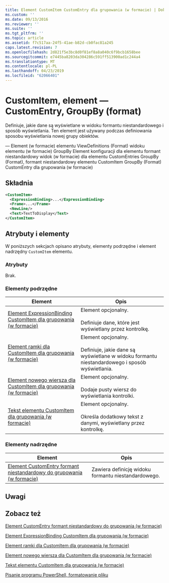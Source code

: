 ```yaml
---
title: Element CustomItem CustomEntry dla grupowania (w formacie) | Dokumentacja firmy Microsoft
ms.custom: ''
ms.date: 09/13/2016
ms.reviewer: ''
ms.suite: ''
ms.tgt_pltfrm: ''
ms.topic: article
ms.assetid: f7c517aa-24f5-41ae-b82d-cb0fac81a245
caps.latest.revision: 7
ms.openlocfilehash: 2d821f5e3bc8d0f81ef8a8a040c6f9bcb1658bee
ms.sourcegitcommit: e7445ba8203da304286c591ff513900ad1c244a4
ms.translationtype: MT
ms.contentlocale: pl-PL
ms.lasthandoff: 04/23/2019
ms.locfileid: "62066401"
---
```

# <a name="customitem-element-for-customentry-for-groupby-format"></a>CustomItem, element — CustomEntry, GroupBy (format)

Definiuje, jakie dane są wyświetlane w widoku formantu niestandardowego i sposób wyświetlania. Ten element jest używany podczas definiowania sposobu wyświetlania nowej grupy obiektów.

— Element (w formacie) elementu ViewDefinitions (Format) widoku elementu (w formacie) GroupBy Element konfiguracji dla elementu formant niestandardowy widok (w formacie) dla elementu CustomEntries GroupBy (Format), formant niestandardowy elementu CustomItem GroupBy (Format) CustomEntry dla grupowania (w formacie)

## <a name="syntax"></a>Składnia

```xml
<CustomItem>
  <ExpressionBinding>...</ExpressionBinding>
  <Frame>...</Frame>
  <NewLine/>
  <Text>TextToDisplay</Text>
</CustomItem>
```

## <a name="attributes-and-elements"></a>Atrybuty i elementy

W poniższych sekcjach opisano atrybuty, elementy podrzędne i element nadrzędny `CustomItem` elementu.

### <a name="attributes"></a>Atrybuty

Brak.

### <a name="child-elements"></a>Elementy podrzędne

|Element|Opis|
|-------------|-----------------|
|[Element ExpressionBinding CustomItem dla grupowania (w formacie)](./expressionbinding-element-for-customitem-for-groupby-format.md)|Element opcjonalny.<br /><br /> Definiuje dane, które jest wyświetlany przez kontrolkę.|
|[Element ramki dla CustomItem dla grupowania (w formacie)](./frame-element-for-customitem-for-groupby-format.md)|Element opcjonalny.<br /><br /> Definiuje, jakie dane są wyświetlane w widoku formantu niestandardowego i sposób wyświetlania.|
|[Element nowego wiersza dla CustomItem dla grupowania (w formacie)](./newline-element-for-customitem-for-groupby-format.md)|Element opcjonalny.<br /><br /> Dodaje pusty wiersz do wyświetlania kontrolki.|
|[Tekst elementu CustomItem dla grupowania (w formacie)](./text-element-for-customitem-for-groupby-format.md)|Element opcjonalny.<br /><br /> Określa dodatkowy tekst z danymi, wyświetlany przez kontrolkę.|

### <a name="parent-elements"></a>Elementy nadrzędne

|Element|Opis|
|-------------|-----------------|
|[Element CustomEntry formant niestandardowy do grupowania (w formacie)](./customentry-element-for-customcontrol-for-groupby-format.md)|Zawiera definicję widoku formantu niestandardowego.|

## <a name="remarks"></a>Uwagi

## <a name="see-also"></a>Zobacz też

[Element CustomEntry formant niestandardowy do grupowania (w formacie)](./customentry-element-for-customcontrol-for-groupby-format.md)

[Element ExpressionBinding CustomItem dla grupowania (w formacie)](./expressionbinding-element-for-customitem-for-groupby-format.md)

[Element ramki dla CustomItem dla grupowania (w formacie)](./frame-element-for-customitem-for-groupby-format.md)

[Element nowego wiersza dla CustomItem dla grupowania (w formacie)](./newline-element-for-customitem-for-groupby-format.md)

[Tekst elementu CustomItem dla grupowania (w formacie)](./text-element-for-customitem-for-groupby-format.md)

[Pisanie programu PowerShell, formatowanie pliku](./writing-a-powershell-formatting-file.md)
